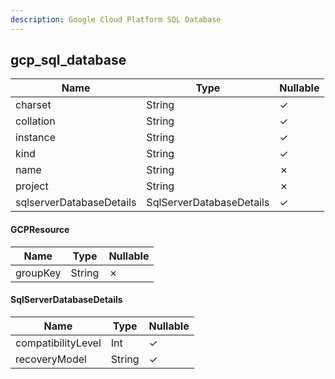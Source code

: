 ```yaml
---
description: Google Cloud Platform SQL Database
---
```

gcp_sql_database
----------------

| **Name**                 | **Type**                 | **Nullable** |
| ------------------------ | ------------------------ | ------------ |
| charset                  | String                   | &check;      |
| collation                | String                   | &check;      |
| instance                 | String                   | &check;      |
| kind                     | String                   | &check;      |
| name                     | String                   | &cross;      |
| project                  | String                   | &cross;      |
| sqlserverDatabaseDetails | SqlServerDatabaseDetails | &check;      |

#### GCPResource
| **Name** | **Type** | **Nullable** |
| -------- | -------- | ------------ |
| groupKey | String   | &cross;      |

#### SqlServerDatabaseDetails
| **Name**           | **Type** | **Nullable** |
| ------------------ | -------- | ------------ |
| compatibilityLevel | Int      | &check;      |
| recoveryModel      | String   | &check;      |
